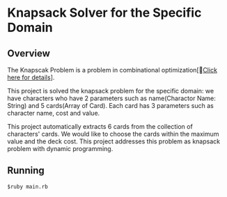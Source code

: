 # Knapsack Solver for the Specific Domain 
## Overview 
The Knapscak Problem is a problem in combinational optimization[[Click here for details](https://en.wikipedia.org/wiki/Knapsack_problem)]. 

This project is solved the knapsack problem for the specific domain: we have characters who have 2 parameters such as name(Charactor Name: String) and 5 cards(Array of Card). Each card has 3 parameters such as character name, cost and value. 

This project automatically extracts 6 cards from the collection of characters' cards. We would like to choose the cards within the maximum value and the deck cost. This project addresses this problem as knapsack problem with dynamic programming. 

## Running
` $ruby main.rb `

